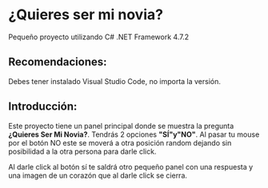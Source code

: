 # ¿Quieres ser mi novia?
Pequeño proyecto utilizando C# .NET Framework 4.7.2
## Recomendaciones:
Debes tener instalado Visual Studio Code, no importa la versión.
## Introducción:
Este proyecto tiene un panel principal donde se muestra la pregunta **¿Quieres Ser Mi Novia?**. Tendrás 2 opciones **"SÍ"**y**"NO"**.
Al pasar tu mouse por el botón NO este se moverá a otra posición random dejando sin posibilidad a la otra persona para darle click.

Al darle click al botón sí te saldrá otro pequeño panel con una respuesta y una imagen de un corazón que al darle click se cierra.